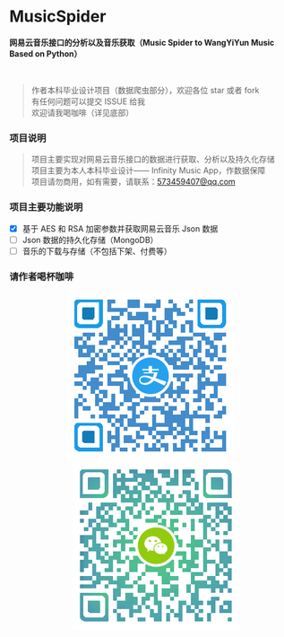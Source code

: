 # MusicSpider

**网易云音乐接口的分析以及音乐获取（Music Spider to WangYiYun Music Based on Python）**

<p align="center">
    <img src="https://img.shields.io/github/license/mashape/apistatus.svg" alt="" />
    <img src="https://img.shields.io/badge/Author-AnselLee-orange.svg" alt="" style="padding-left: 5px" />
    <img src="https://img.shields.io/badge/version-1.0-brightgreen.svg" alt="" style="padding-left: 5px" />
    <img src="https://img.shields.io/github/stars/anselleeyy/MusicSpider.svg?style=social&label=Stars" alt="" style="padding-left: 5px" />
    <img src="https://img.shields.io/github/forks/anselleeyy/MusicSpider.svg?style=social&label=Fork" alt="" style="padding-left: 5px" />
</p>

> 作者本科毕业设计项目（数据爬虫部分），欢迎各位 star 或者 fork  
> 有任何问题可以提交 ISSUE 给我  
> 欢迎请我喝咖啡（详见底部）

### 项目说明

> 项目主要实现对网易云音乐接口的数据进行获取、分析以及持久化存储  
> 项目主要为本人本科毕业设计—— Infinity Music App，作数据保障  
> 项目请勿商用，如有需要，请联系：573459407@qq.com

### 项目主要功能说明

- [X] 基于 AES 和 RSA 加密参数并获取网易云音乐 Json 数据
- [ ] Json 数据的持久化存储（MongoDB）
- [ ] 音乐的下载与存储（不包括下架、付费等）

### 请作者喝杯咖啡

<center>
    <img src="./images/alipay.png" />
    <img src="./images/wechat.png" style="padding-left: 20px" />
</center>
